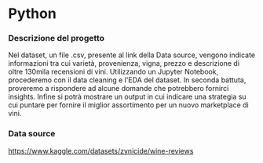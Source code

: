 # Python

### Descrizione del progetto
Nel dataset, un file .csv, presente al link della Data source, vengono indicate informazioni tra cui varietà, provenienza, vigna, prezzo e descrizione di oltre 130mila recensioni di vini.
Utilizzando un Jupyter Notebook, procederemo con il data cleaning e l'EDA del dataset. In seconda battuta, proveremo a rispondere ad alcune domande che potrebbero fornirci insights.
Infine si potrà mostrare un output in cui indicare una strategia su cui puntare per fornire il miglior assortimento per un nuovo marketplace di vini.

### Data source
https://www.kaggle.com/datasets/zynicide/wine-reviews
